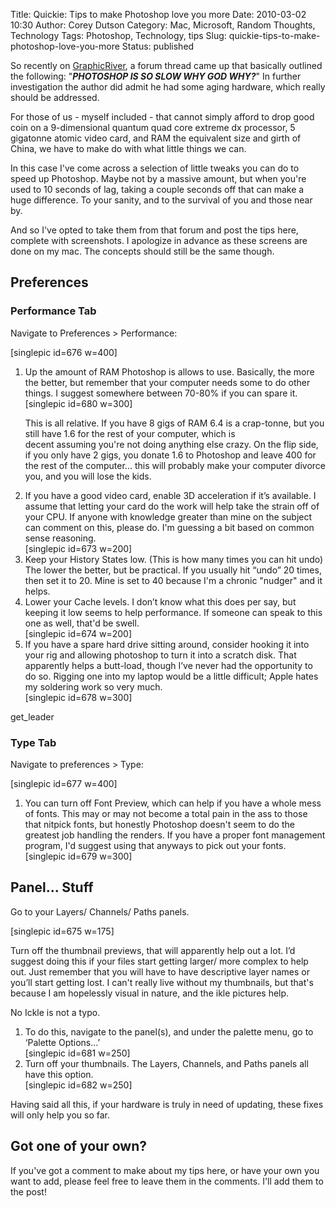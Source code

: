 Title: Quickie: Tips to make Photoshop love you more
Date: 2010-03-02 10:30
Author: Corey Dutson
Category: Mac, Microsoft, Random Thoughts, Technology
Tags: Photoshop, Technology, tips
Slug: quickie-tips-to-make-photoshop-love-you-more
Status: published

So recently on
[GraphicRiver](http://graphicriver.net/?ref-Corey%20Dutson "GraphicRiver.net"),
a forum thread came up that basically outlined the following:
"***PHOTOSHOP IS SO SLOW WHY GOD WHY?***" In further investigation the
author did admit he had some aging hardware, which really should be
addressed.

For those of us - myself included - that cannot simply afford to drop
good coin on a 9-dimensional quantum quad core extreme dx processor, 5
gigatonne atomic video card, and RAM the equivalent size and girth of
China, we have to make do with what little things we can.

In this case I've come across a selection of little tweaks you can do to
speed up Photoshop. Maybe not by a massive amount, but when you're used
to 10 seconds of lag, taking a couple seconds off that can make a huge
difference. To your sanity, and to the survival of you and those near
by.

And so I've opted to take them from that forum and post the tips here,
complete with screenshots. I apologize in advance as these screens are
done on my mac. The concepts should still be the same though.<!-- PELICAN_END_SUMMARY -->

Preferences
-----------

### Performance Tab

Navigate to Preferences &gt; Performance:

\[singlepic id=676 w=400\]

1.  Up the amount of RAM Photoshop is allows to use. Basically, the more
    the better, but remember that your computer needs some to do
    other things. I suggest somewhere between 70-80% if you can spare
    it.  
    \[singlepic id=680 w=300\]
    </p>
    <p>
    This is all relative. If you have 8 gigs of RAM 6.4 is a crap-tonne,
    but you still have 1.6 for the rest of your computer, which is
    decent assuming you're not doing anything else crazy. On the flip
    side, if you only have 2 gigs, you donate 1.6 to Photoshop and leave
    400 for the rest of the computer... this will probably make your
    computer divorce you, and you will lose the kids.
2.  If you have a good video card, enable 3D acceleration if
    it’s available. I assume that letting your card do the work will
    help take the strain off of your CPU. If anyone with knowledge
    greater than mine on the subject can comment on this, please do. I'm
    guessing a bit based on common sense reasoning.  
    \[singlepic id=673 w=200\]
3.  Keep your History States low. (This is how many times you can
    hit undo) The lower the better, but be practical. If you usually hit
    “undo” 20 times, then set it to 20. Mine is set to 40 because I'm a
    chronic "nudger" and it helps.
4.  Lower your Cache levels. I don’t know what this does per say, but
    keeping it low seems to help performance. If someone can speak to
    this one as well, that'd be swell.  
    \[singlepic id=674 w=200\]
5.  If you have a spare hard drive sitting around, consider hooking it
    into your rig and allowing photoshop to turn it into a scratch disk.
    That apparently helps a butt-load, though I’ve never had the
    opportunity to do so. Rigging one into my laptop would be a little
    difficult; Apple hates my soldering work so very much.  
    \[singlepic id=678 w=300\]

get\_leader

### Type Tab

Navigate to preferences &gt; Type:

\[singlepic id=677 w=400\]

1.  You can turn off Font Preview, which can help if you have a whole
    mess of fonts. This may or may not become a total pain in the ass to
    those that nitpick fonts, but honestly Photoshop doesn't seem to do
    the greatest job handling the renders. If you have a proper font
    management program, I'd suggest using that anyways to pick out your
    fonts.  
    \[singlepic id=679 w=300\]

Panel... Stuff
--------------

Go to your Layers/ Channels/ Paths panels.

\[singlepic id=675 w=175\]

Turn off the thumbnail previews, that will apparently help out a lot.
I’d suggest doing this if your files start getting larger/ more complex
to help out. Just remember that you will have to have descriptive layer
names or you’ll start getting lost. I can't really live without my
thumbnails, but that's because I am hopelessly visual in nature, and the
ikle pictures help.

No Ickle is not a typo.

1.  To do this, navigate to the panel(s), and under the palette menu, go
    to ‘Palette Options…’  
    \[singlepic id=681 w=250\]
2.  Turn off your thumbnails. The Layers, Channels, and Paths panels all
    have this option.  
    \[singlepic id=682 w=250\]

Having said all this, if your hardware is truly in need of updating,
these fixes will only help you so far.

Got one of your own?
--------------------

If you've got a comment to make about my tips here, or have your own you
want to add, please feel free to leave them in the comments. I'll add
them to the post!
